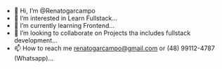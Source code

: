 - 👋 Hi, I’m @Renatogarcampo
- 👀 I’m interested in Learn Fullstack...
- 🌱 I’m currently learning Frontend...
- 💞️ I’m looking to collaborate on Projects tha includes fullstack development...
- 📫 How to reach me renatogarcampo@gmail.com or (48) 99112-4787 (Whatsapp)...

<!---
Renatogarcampo/Renatogarcampo is a ✨ special ✨ repository because its `README.md` (this file) appears on your GitHub profile.
You can click the Preview link to take a look at your changes.
--->
